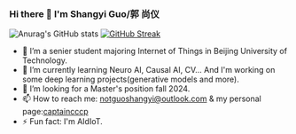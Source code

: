 ### Hi there 👋 I'm Shangyi Guo/郭 尚仪

![Anurag's GitHub stats](https://github-readme-stats.vercel.app/api?username=CaptainCCCP&show_icons=true&theme=transparent)
[![GitHub Streak](https://github-readme-streak-stats.herokuapp.com/?user=CaptainCCCP)](https://git.io/streak-stats)

- 🔭 I’m a senier student majoring Internet of Things in Beijing University of Technology.
- 🌱 I’m currently learning Neuro AI, Causal AI, CV... And I'm working on some deep learning projects(generative models and more).
- 👯 I’m looking for a Master's position fall 2024.
- 📫 How to reach me: notguoshangyi@outlook.com  & my personal page:[captaincccp](https://captaincccp.github.io/)
- ⚡ Fun fact: I'm AIdIoT.
